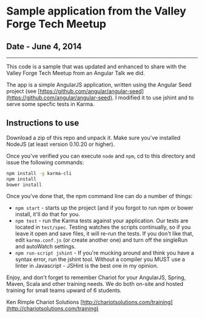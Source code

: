 # Sample application from the Valley Forge Tech Meetup

## Date - June 4, 2014
---

This code is a sample that was updated and enhanced to share with the
Valley Forge Tech Meetup from an Angular Talk we did.

The app is a simple AngularJS application, written using the Angular
Seed project (see
[https://github.com/angular/angular-seed](https://github.com/angular/angular-seed).
I modified it to use jshint and to serve some specfic tests in Karma.

## Instructions to use

Download a zip of this repo and unpack it.  Make sure you've installed
NodeJS (at least version 0.10.20 or higher).

Once you've verified you can execute `node` and `npm`, cd to this
directory and issue the following commands:

```bash
npm install -g karma-cli
npm install
bower install
```

Once you've done that, the npm command line can do a number of things:

* `npm start` - starts up the project (and if you forgot to run npm or
  bower install, it'll do that for you.
* `npm test` - run the Karma tests against your application. Our tests
  are located in `test/spec`. Testing watches the scripts continually,
so if you leave it open and save files, it will re-run the tests. If you
don't like that, edit `karma.conf.js` (or create another one) and turn
off the singleRun and autoWatch settings.
* `npm run-script jshint` - If you're mucking around and think you have
  a syntax error, run the jshint tool. Without a compiler you MUST use a
  linter in Javascript - JSHint is the best one in my opinion.

Enjoy, and don't forget to remember Chariot for your AngularJS, Spring,
Maven, Scala and other training needs. We do both on-site and hosted
training for small teams upward of 6 students.

Ken Rimple
Chariot Solutions
[http://chariotsolutions.com/training](http://chariotsolutions.com/training)



